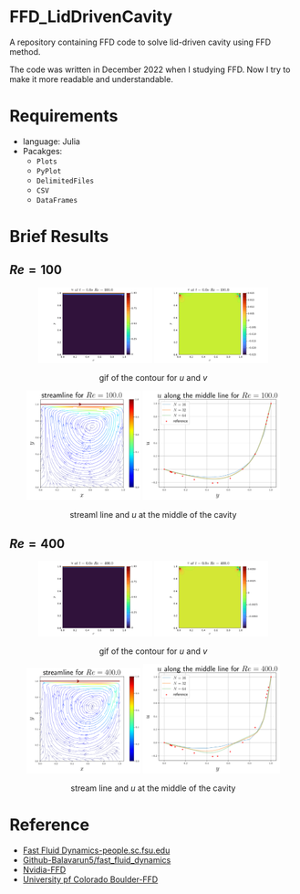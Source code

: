 # FFD_LidDrivenCavity

A repository containing FFD code to solve lid-driven cavity using FFD method.

The code was written in December 2022 when I studying FFD. Now I try to make it more readable and understandable.

# Requirements

- language: Julia
- Pacakges:
    - `Plots`
    - `PyPlot`
    - `DelimitedFiles`
    - `CSV`
    - `DataFrames`

# Brief Results

## $Re=100$

<figure>
<center>
<img src="./image/Re100/u.gif" width=200/>
<img src="./image/Re100/v.gif" width=200/>

gif of the contour for $u$ and $v$
</center>
</figure

<figure>
<center>
<img src="./image/Re100/streamline.png" width=200/>
<img src="./image/Re100/u_middle.png" width=240/>

streaml line and $u$ at the middle of the cavity
</center>
</figure>

## $Re=400$

<figure>
<center>
<img src="./image/Re400/u.gif" width=200/>
<img src="./image/Re400/v.gif" width=200/>

gif of the contour for $u$ and $v$
</center>
</figure

<figure>
<center>
<img src="./image/Re400/streamline.png" width=200/>
<img src="./image/Re400/u_middle.png" width=240/>

stream line and $u$ at the middle of the cavity
</center>
</figure>

# Reference

- [Fast Fluid Dynamics-people.sc.fsu.edu](https://people.sc.fsu.edu/~lb13f/projects/finite_difference/fast_fluid_dynamics.php#:~:text=Fast%20Fluid%20Dynamics%20%28FFD%29%20is%20a%20technique%20for,extended%20to%20wind%20load%20optimization%20among%20other%20applications.)
- [Github-Balavarun5/fast_fluid_dynamics](https://github.com/Balavarun5/fast_fluid_dynamics)
- [Nvidia-FFD](https://developer.nvidia.com/gpugems/gpugems/part-vi-beyond-triangles/chapter-38-fast-fluid-dynamics-simulation-gpu)
- [University pf Colorado Boulder-FFD](https://www.colorado.edu/lab/sbs/fastfluiddynamics)